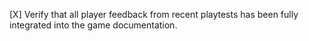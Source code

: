 [X] Verify that all player feedback from recent playtests has been fully integrated into the game documentation.